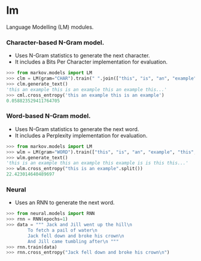 # lm
Language Modelling (LM) modules.

### Character-based N-Gram model.
* Uses N-Gram statistics to generate the next character.
* It includes a Bits Per Character implementation for evaluation.
```python
>>> from markov.models import LM
>>> clm = LM(gram="CHAR").train(" ".join(["this", "is", "an", "example", "this", "an"]))
>>> clm.generate_text()
'this an example this is an example this an example this...'
>>> cml.cross_entropy('this an example this is an example')
0.058823529411764705
```
### Word-based N-Gram model.
* Uses N-Gram statistics to generate the next word.
* It includes a Perplexity implementation for evaluation.
```python
>>> from markov.models import LM
>>> wlm = LM(gram="WORD").train(["this", "is", "an", "example", "this", "an"])
>>> wlm.generate_text()
'this is an example this an example this example is is this this...'
>>> wlm.cross_entropy("this is an example".split())
22.423014640489697
```

### Neural
* Uses an RNN to generate the next word.
```python
>>> from neural.models import RNN
>>> rnn = RNN(epochs=1)
>>> data = """ Jack and Jill went up the hill\n
		To fetch a pail of water\n
		Jack fell down and broke his crown\n
		And Jill came tumbling after\n """
>>> rnn.train(data)
>>> rnn.cross_entropy("Jack fell down and broke his crown\n")
```
